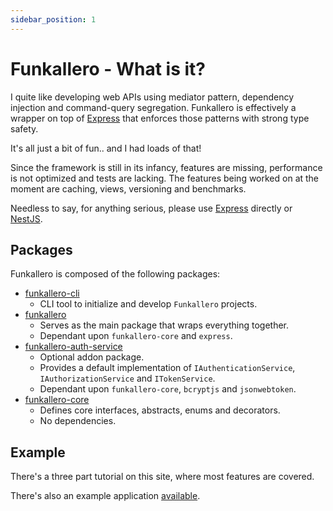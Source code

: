```yaml
---
sidebar_position: 1
---
```


# Funkallero - What is it?

I quite like developing web APIs using mediator pattern, dependency injection and command-query segregation. Funkallero is effectively a wrapper on top of [Express](https://expressjs.com) that enforces those patterns with strong type safety.

It's all just a bit of fun.. and I had loads of that!

Since the framework is still in its infancy, features are missing, performance is not optimized and tests are lacking. The features being worked on at the moment are caching, views, versioning and benchmarks.

Needless to say, for anything serious, please use [Express](https://expressjs.com) directly or [NestJS](https://nestjs.com/).

## Packages

Funkallero is composed of the following packages:

-   [funkallero-cli](https://github.com/Lindeneg/funkallero/tree/master/packages/funkallero-cli)
    -   CLI tool to initialize and develop `Funkallero` projects.
-   [funkallero](https://github.com/Lindeneg/funkallero/tree/master/packages/funkallero)
    -   Serves as the main package that wraps everything together.
    -   Dependant upon `funkallero-core` and `express`.
-   [funkallero-auth-service](https://github.com/Lindeneg/funkallero/tree/master/packages/funkallero-auth-service)
    -   Optional addon package.
    -   Provides a default implementation of `IAuthenticationService`, `IAuthorizationService` and `ITokenService`.
    -   Dependant upon `funkallero-core`, `bcryptjs` and `jsonwebtoken`.
-   [funkallero-core](https://github.com/Lindeneg/funkallero/tree/master/packages/funkallero-core)
    -   Defines core interfaces, abstracts, enums and decorators.
    -   No dependencies.

## Example

There's a three part tutorial on this site, where most features are covered.

There's also an example application [available](https://github.com/Lindeneg/funkallero/tree/master/example).
